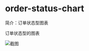 # order-status-chart

简介：订单状态型图表

订单状态型的图表

![截图](https://unpkg.com/@icedesign/order-status-chart-block/screenshot.png)
